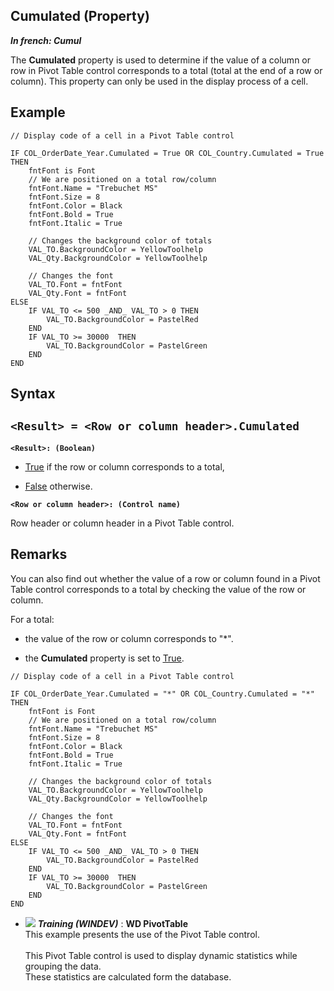 


## Cumulated (Property)

***In french: Cumul***
	



<a name="XUse"></a>
<a name="Use"></a>
<a name="description"></a>
The **Cumulated** property is used to determine if the value of a column or row in Pivot Table control corresponds to a total (total at the end of a row or column). This property can only be used in the display process of a cell. 
<a name="Example1"></a>
<a name="sample_code"></a>

## Example


```wl
// Display code of a cell in a Pivot Table control

IF COL_OrderDate_Year.Cumulated = True OR COL_Country.Cumulated = True THEN
	fntFont is Font
	// We are positioned on a total row/column
	fntFont.Name = "Trebuchet MS"
	fntFont.Size = 8
	fntFont.Color = Black
	fntFont.Bold = True
	fntFont.Italic = True
	
	// Changes the background color of totals
	VAL_TO.BackgroundColor = YellowToolhelp
	VAL_Qty.BackgroundColor = YellowToolhelp
	
	// Changes the font
	VAL_TO.Font = fntFont
	VAL_Qty.Font = fntFont
ELSE
	IF VAL_TO <= 500 _AND_ VAL_TO > 0 THEN
		VAL_TO.BackgroundColor = PastelRed
	END
	IF VAL_TO >= 30000  THEN
		VAL_TO.BackgroundColor = PastelGreen
	END
END
```

<a name="XSYNTAX"></a>

## Syntax
<a name="SYNTAX1"></a>

`<Result> = <Row or column header>.Cumulated`
---

**`<Result>: (Boolean)`**



- <u><u><u><u>True</u></u></u></u> if the row or column corresponds to a total, 

- <u><u><u><u>False</u></u></u></u> otherwise. 




**`<Row or column header>: (Control name)`**

Row header or column header in a Pivot Table control. 



<a name="NOTE0"></a>
<a name="NOTE0_1"></a>

## Remarks
You can also find out whether the value of a row or column found in a Pivot Table control corresponds to a total by checking the value of the row or column. 

For a total: 

- the value of the row or column corresponds to "\*". 

- the **Cumulated** property is set to <u><u><u><u>True</u></u></u></u>. 



```wl
// Display code of a cell in a Pivot Table control

IF COL_OrderDate_Year.Cumulated = "*" OR COL_Country.Cumulated = "*" THEN
	fntFont is Font
	// We are positioned on a total row/column
	fntFont.Name = "Trebuchet MS"
	fntFont.Size = 8
	fntFont.Color = Black
	fntFont.Bold = True
	fntFont.Italic = True
	
	// Changes the background color of totals
	VAL_TO.BackgroundColor = YellowToolhelp
	VAL_Qty.BackgroundColor = YellowToolhelp
	
	// Changes the font
	VAL_TO.Font = fntFont
	VAL_Qty.Font = fntFont
ELSE
	IF VAL_TO <= 500 _AND_ VAL_TO > 0 THEN
		VAL_TO.BackgroundColor = PastelRed
	END
	IF VAL_TO >= 30000  THEN
		VAL_TO.BackgroundColor = PastelGreen
	END
END
```



- ![](https://doc.pcsoft.fr/en-US/images/image.awp?langid=3&name=WDPivotTable.gif) ***Training (WINDEV)*** : **WD PivotTable** <br>This example presents the use of the Pivot Table control.<br><br>This Pivot Table control is used to display dynamic statistics while grouping the data.<br>These statistics are calculated form the database.


